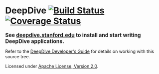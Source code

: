 # DeepDive [![Build Status](https://travis-ci.org/HazyResearch/deepdive.svg?branch=master)](https://travis-ci.org/HazyResearch/deepdive) [![Coverage Status](https://coveralls.io/repos/HazyResearch/deepdive/badge.svg?branch=master)](https://coveralls.io/r/HazyResearch/deepdive)

<strong><big>See [deepdive.stanford.edu](http://deepdive.stanford.edu) to install and start writing DeepDive applications.</big></strong>

Refer to the [DeepDive Developer's Guide](https://github.com/HazyResearch/deepdive/blob/master/doc/doc/advanced/developer.md#readme) for details on working with this source tree.

Licensed under [Apache License, Version 2.0](http://www.apache.org/licenses/LICENSE-2.0.txt).

